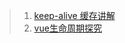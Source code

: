 > 1. [keep-alive 缓存讲解](https://www.jianshu.com/p/04d8017b56ff)
> 2. [vue生命周期探究](https://segmentfault.com/a/1190000008879966)
